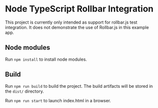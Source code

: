 # Node TypeScript Rollbar Integration

This project is currently only intended as support for rollbar.js test integration.
It does not demonstrate the use of Rollbar.js in this example app.

## Node modules

Run `npm install` to install node modules.

## Build

Run `npm run build` to build the project. The build artifacts will be stored in the `dist/` directory.

Run `npm run start` to launch index.html in a browser.
